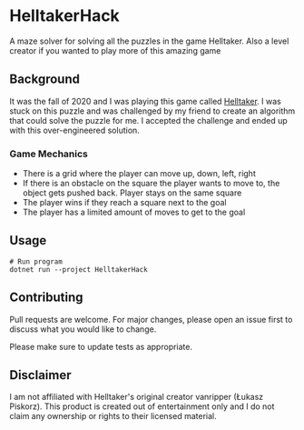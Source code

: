 # HelltakerHack
A maze solver for solving all the puzzles in the game Helltaker. Also a level creator if you wanted to play more of this amazing game

## Background
It was the fall of 2020 and I was playing this game called [Helltaker](https://store.steampowered.com/app/1289310/Helltaker/). I was stuck on this puzzle and was challenged by my friend to create an algorithm that could solve the puzzle for me. I accepted the challenge and ended up with this over-engineered solution.

### Game Mechanics
- There is a grid where the player can move up, down, left, right
- If there is an obstacle on the square the player wants to move to, the object gets pushed back. Player stays on the same square
- The player wins if they reach a square next to the goal
- The player has a limited amount of moves to get to the goal


## Usage

```
# Run program
dotnet run --project HelltakerHack
```



## Contributing

Pull requests are welcome. For major changes, please open an issue first
to discuss what you would like to change.

Please make sure to update tests as appropriate.

## Disclaimer
I am not affiliated with Helltaker's original creator vanripper (Łukasz Piskorz). This product is created out of entertainment only and I do not claim any ownership or rights to their licensed material.